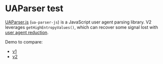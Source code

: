 UAParser test
=============

[UAParser.js](https://uaparser.dev/) (`ua-parser-js`) is a JavaScript user agent parsing library. V2 leverages `getHighEntropyValues()`, which can recover some signal lost with [user agent reduction](https://developers.google.com/privacy-sandbox/protections/user-agent).

Demo to compare:
- [v1](https://warrenseine.github.io/ua-parser-test/v1.html)
- [v2](https://warrenseine.github.io/ua-parser-test/v2.html)
